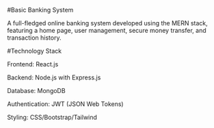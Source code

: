 #Basic Banking System

A full-fledged online banking system developed using the MERN stack, featuring a home page, user management, secure money transfer, and transaction history.

#Technology Stack


Frontend: React.js

Backend: Node.js with Express.js

Database: MongoDB

Authentication: JWT (JSON Web Tokens)

Styling: CSS/Bootstrap/Tailwind
